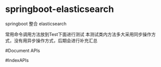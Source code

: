 # springboot-elasticsearch
springboot 整合 elasticsearch

常用命令调用方法放到Test下面进行测试
本测试类内方法多大采用同步操作方式，没有用异步操作方式，后期会进行补充汇总

#Document APIs

#IndexAPIs
